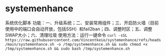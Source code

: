 # systemenhance
系统优化脚本
功能：一、升级系统；二、安装常用组件；三、开启防火墙（目前使用中的端口会自动开放，包括SSH）和fail2ban；四、调整时区；五、调整SWAP大小；六、清理垃圾
使用方法：运行一键命令 
`curl -sSL https://raw.githubusercontent.com/Vincentkeio/systemenhance/refs/heads/main/systemenhance.sh -o /tmp/systemenhance.sh && sudo chmod +x /tmp/systemenhance.sh && sudo bash /tmp/systemenhance.sh`

